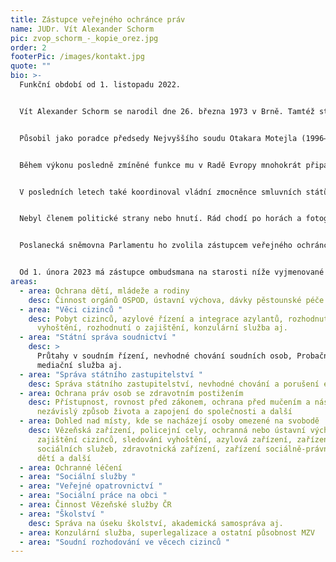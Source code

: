 ```yaml
---
title: Zástupce veřejného ochránce práv
name: JUDr. Vít Alexander Schorm
pic: zvop_schorm_-_kopie_orez.jpg
order: 2
footerPic: /images/kontakt.jpg
quote: ""
bio: >-
  Funkční období od 1. listopadu 2022.


  Vít Alexander Schorm se narodil dne 26. března 1973 v Brně. Tamtéž studoval obor matematika na Gymnáziu třída kapitána Jaroše a následně pokračoval na Právnické fakultě Masarykovy univerzity. Později absolvoval postgraduální studijní program na Univerzitě Paříž I – Panthéon-Sorbonne, a to v oboru srovnávací veřejné právo evropských států, a také francouzskou Národní správní školu.


  Působil jako poradce předsedy Nejvyššího soudu Otakara Motejla (1996–1998), vedoucí kanceláře místopředsedy vlády Pavla Rychetského (1998–2000) a vládní zmocněnec pro zastupování České republiky před Evropským soudem pro lidská práva ve Štrasburku (2002–2022).


  Během výkonu posledně zmíněné funkce mu v Radě Evropy mnohokrát připadla úloha předsedy expertního výboru v rámci mezivládní spolupráce, ať šlo například o Řídící výbor pro lidská práva, Výbor pro reformu ESLP či pracovní skupiny k sociálním právům nebo k výběru kandidátů a volbě soudců ESLP.


  V posledních letech také koordinoval vládní zmocněnce smluvních států pro zastupování před ESLP.


  Nebyl členem politické strany nebo hnutí. Rád chodí po horách a fotografuje. Hovoří vedle češtiny také anglicky, francouzsky a španělsky.


  Poslanecká sněmovna Parlamentu ho zvolila zástupcem veřejného ochránce práv dne 26. října 2022.


  O﻿d 1. února 2023 má zástupce ombudsmana na starosti níže vyjmenované oblasti.
areas:
  - area: Ochrana dětí, mládeže a rodiny
    desc: Činnost orgánů OSPOD, ústavní výchova, dávky pěstounské péče
  - area: "Věci cizinců "
    desc: Pobyt cizinců, azylové řízení a integrace azylantů, rozhodnutí o správním
      vyhoštění, rozhodnutí o zajištění, konzulární služba aj.
  - area: "Státní správa soudnictví "
    desc: >
      Průtahy v soudním řízení, nevhodné chování soudních osob, Probační a
      mediační služba aj.
  - area: "Správa státního zastupitelství "
    desc: Správa státního zastupitelství, nevhodné chování a porušení etiky
  - area: Ochrana práv osob se zdravotním postižením
    desc: Přístupnost, rovnost před zákonem, ochrana před mučením a násilím,
      nezávislý způsob života a zapojení do společnosti a další
  - area: Dohled nad místy, kde se nacházejí osoby omezené na svobodě
    desc: Vězeňská zařízení, policejní cely, ochranná nebo ústavní výchova,
      zajištění cizinců, sledování vyhoštění, azylová zařízení, zařízení
      sociálních služeb, zdravotnická zařízení, zařízení sociálně-právní ochrany
      dětí a další
  - area: Ochranné léčení
  - area: "Sociální služby "
  - area: "Veřejné opatrovnictví "
  - area: "Sociální práce na obci "
  - area: Činnost Vězeňské služby ČR
  - area: "Školství "
    desc: Správa na úseku školství, akademická samospráva aj.
  - area: Konzulární služba, superlegalizace a ostatní působnost MZV
  - area: "Soudní rozhodování ve věcech cizinců "
---
```


